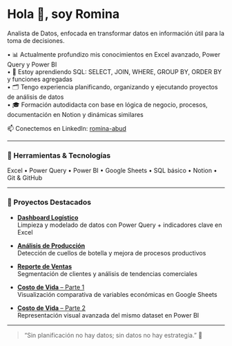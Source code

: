 # Hola 👋, soy Romina  
Analista de Datos, enfocada en transformar datos en información útil para la toma de decisiones.

• 📊 Actualmente profundizo mis conocimientos en Excel avanzado, Power Query y Power BI  
• 🧠 Estoy aprendiendo SQL: SELECT, JOIN, WHERE, GROUP BY, ORDER BY y funciones agregadas  
• 🗂️ Tengo experiencia planificando, organizando y ejecutando proyectos de análisis de datos  
• 🎓 Formación autodidacta con base en lógica de negocio, procesos, documentación en Notion y dinámicas similares

📫 Conectemos en LinkedIn: [romina-abud](https://www.linkedin.com/in/romina-abud)

---

### 🧰 Herramientas & Tecnologías  
Excel • Power Query • Power BI • Google Sheets • SQL básico • Notion • Git & GitHub

---

### 📁 Proyectos Destacados  

- [**Dashboard Logístico**](https://github.com/romina-abud/proyecto_logistica)  
  Limpieza y modelado de datos con Power Query + indicadores clave en Excel  

- [**Análisis de Producción**](https://github.com/romina-abud/proyecto_produccion)  
  Detección de cuellos de botella y mejora de procesos productivos  

- [**Reporte de Ventas**](https://github.com/romina-abud/analisis-ventas-powerbi)  
  Segmentación de clientes y análisis de tendencias comerciales  

- [**Costo de Vida** – Parte 1](https://github.com/romina-abud/proyecto_costo_de_vida_google_sheet)  
  Visualización comparativa de variables económicas en Google Sheets  

- [**Costo de Vida** – Parte 2](https://github.com/romina-abud/comparativa-sheet-powerbi)  
  Representación visual avanzada del mismo dataset en Power BI  

---

> “Sin planificación no hay datos; sin datos no hay estrategia.” 🚀
